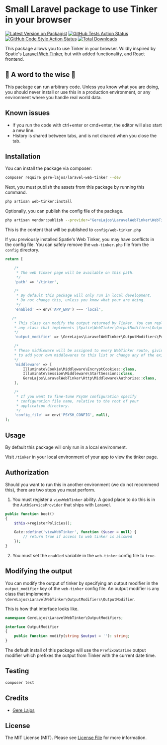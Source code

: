 # Small Laravel package to use Tinker in your browser

[![Latest Version on Packagist](https://img.shields.io/packagist/v/gere-lajos/laravel-web-tinker.svg?style=flat-square)](https://packagist.org/packages/gere-lajos/laravel-web-tinker)
[![GitHub Tests Action Status](https://img.shields.io/github/actions/workflow/status/gere-lajos/laravel-web-tinker/run-tests.yml?branch=main&label=tests&style=flat-square)](https://github.com/gere-lajos/laravel-web-tinker/actions?query=workflow%3Arun-tests+branch%3Amain)
[![GitHub Code Style Action Status](https://img.shields.io/github/actions/workflow/status/gere-lajos/laravel-web-tinker/fix-php-code-style-issues.yml?branch=main&label=code%20style&style=flat-square)](https://github.com/gere-lajos/laravel-web-tinker/actions?query=workflow%3A"Fix+PHP+code+style+issues"+branch%3Amain)
[![Total Downloads](https://img.shields.io/packagist/dt/gere-lajos/laravel-web-tinker.svg?style=flat-square)](https://packagist.org/packages/gere-lajos/laravel-web-tinker)

This package allows you to use Tinker in your browser. Wildly inspired by Spatie's [Laravel Web Tinker](https://github.com/spatie/laravel-web-tinker), but with added functionality, and React frontend.

## 🚨 A word to the wise 🚨

This package can run arbitrary code. Unless you know what you are doing, you should never install or use this in a production environment, or any environment where you handle real world data.

## Known issues

- If you run the code with ctrl+enter or cmd+enter, the editor will also start a new line.
- History is shared between tabs, and is not cleared when you close the tab.

## Installation

You can install the package via composer:

```bash
composer require gere-lajos/laravel-web-tinker --dev
```

Next, you must publish the assets from this package by running this command.

```bash
php artisan web-tinker:install
```

Optionally, you can publish the config file of the package.

```bash
php artisan vendor:publish --provider="GereLajos\LaravelWebTinker\WebTinkerServiceProvider" --tag="config"
```

This is the content that will be published to `config/web-tinker.php`

If you previously installed Spatie's Web Tinker, you may have conflicts in the config file. You can safely remove the `web-tinker.php` file from the `config` directory.

```php
return [

    /*
     * The web tinker page will be available on this path.
     */
    'path' => '/tinker',

    /*
     * By default this package will only run in local development.
     * Do not change this, unless you know what your are doing.
     */
    'enabled' => env('APP_ENV') === 'local',

   /*
    * This class can modify the output returned by Tinker. You can replace this with
    * any class that implements \Spatie\WebTinker\OutputModifiers\OutputModifier.
    */
    'output_modifier' => \GereLajos\LaravelWebTinker\OutputModifiers\PrefixDateTime::class,

    /*
    * These middleware will be assigned to every WebTinker route, giving you the chance
    * to add your own middlewares to this list or change any of the existing middleware.
    */
    'middleware' => [
        Illuminate\Cookie\Middleware\EncryptCookies::class,
        Illuminate\Session\Middleware\StartSession::class,
        GereLajos\LaravelWebTinker\Http\Middleware\Authorize::class,
    ],

    /*
     * If you want to fine-tune PsySH configuration specify
     * configuration file name, relative to the root of your
     * application directory.
     */
    'config_file' => env('PSYSH_CONFIG', null),
];
```

## Usage

By default this package will only run in a local environment.

Visit `/tinker` in your local environment of your app to view the tinker page.

## Authorization

Should you want to run this in another environment (we do not recommend this), there are two steps you must perform.

1. You must register a `viewWebTinker` ability. A good place to do this is in the `AuthServiceProvider` that ships with Laravel.

```php
public function boot()
{
    $this->registerPolicies();

    Gate::define('viewWebTinker', function ($user = null) {
        // return true if access to web tinker is allowed
    });
}
```

2. You must set the `enabled` variable in the `web-tinker` config file to `true`.

## Modifying the output

You can modify the output of tinker by specifying an output modifier in the `output_modifier` key of the `web-tinker` config file. An output modifier is any class that implements `\GereLajos\LaravelWebTinker\OutputModifiers\OutputModifier`.

This is how that interface looks like.

```php
namespace GereLajos\LaravelWebTinker\OutputModifiers;

interface OutputModifier
{
    public function modify(string $output = ''): string;
}
```

The default install of this package will use the `PrefixDataTime` output modifier which prefixes the output from Tinker with the current date time.

## Testing

``` bash
composer test
```

## Credits

- [Gere Lajos](https://github.com/gere-lajos)

## License

The MIT License (MIT). Please see [License File](LICENSE.md) for more information.
